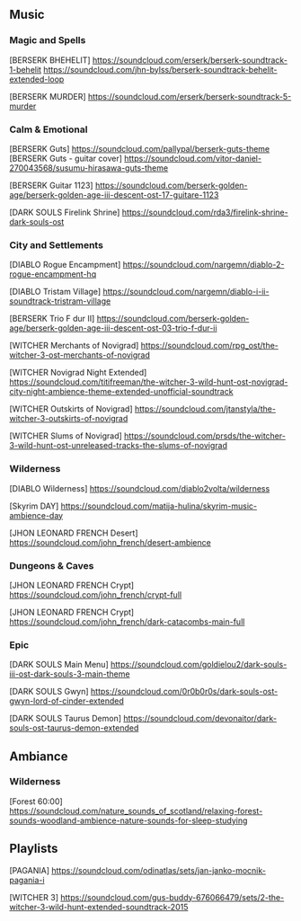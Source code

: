 ## Music


### Magic and Spells
[BERSERK BHEHELIT]
https://soundcloud.com/erserk/berserk-soundtrack-1-behelit
https://soundcloud.com/jhn-bylss/berserk-soundtrack-behelit-extended-loop

[BERSERK MURDER]
https://soundcloud.com/erserk/berserk-soundtrack-5-murder


### Calm & Emotional

[BERSERK Guts]
https://soundcloud.com/pallypal/berserk-guts-theme
[BERSERK Guts - guitar cover]
https://soundcloud.com/vitor-daniel-270043568/susumu-hirasawa-guts-theme

[BERSERK Guitar 1123]
https://soundcloud.com/berserk-golden-age/berserk-golden-age-iii-descent-ost-17-guitare-1123

[DARK SOULS Firelink Shrine]
https://soundcloud.com/rda3/firelink-shrine-dark-souls-ost


### City and Settlements

[DIABLO Rogue Encampment]
https://soundcloud.com/nargemn/diablo-2-rogue-encampment-hq

[DIABLO Tristam Village]
https://soundcloud.com/nargemn/diablo-i-ii-soundtrack-tristram-village

[BERSERK Trio F dur II]
https://soundcloud.com/berserk-golden-age/berserk-golden-age-iii-descent-ost-03-trio-f-dur-ii

[WITCHER Merchants of Novigrad]
https://soundcloud.com/rpg_ost/the-witcher-3-ost-merchants-of-novigrad

[WITCHER Novigrad Night Extended]
https://soundcloud.com/titifreeman/the-witcher-3-wild-hunt-ost-novigrad-city-night-ambience-theme-extended-unofficial-soundtrack

[WITCHER Outskirts of Novigrad]
https://soundcloud.com/jtanstyla/the-witcher-3-outskirts-of-novigrad

[WITCHER Slums of Novigrad]
https://soundcloud.com/prsds/the-witcher-3-wild-hunt-ost-unreleased-tracks-the-slums-of-novigrad


### Wilderness

[DIABLO Wilderness]
https://soundcloud.com/diablo2volta/wilderness

[Skyrim DAY]
https://soundcloud.com/matija-hulina/skyrim-music-ambience-day

[JHON LEONARD FRENCH Desert]
https://soundcloud.com/john_french/desert-ambience


### Dungeons & Caves

[JHON LEONARD FRENCH Crypt]
https://soundcloud.com/john_french/crypt-full

[JHON LEONARD FRENCH Crypt]
https://soundcloud.com/john_french/dark-catacombs-main-full


### Epic

[DARK SOULS Main Menu]
https://soundcloud.com/goldielou2/dark-souls-iii-ost-dark-souls-3-main-theme

[DARK SOULS Gwyn]
https://soundcloud.com/0r0b0r0s/dark-souls-ost-gwyn-lord-of-cinder-extended

[DARK SOULS Taurus Demon]
https://soundcloud.com/devonaitor/dark-souls-ost-taurus-demon-extended


## Ambiance

### Wilderness

[Forest 60:00]
https://soundcloud.com/nature_sounds_of_scotland/relaxing-forest-sounds-woodland-ambience-nature-sounds-for-sleep-studying


## Playlists

[PAGANIA]
https://soundcloud.com/odinatlas/sets/jan-janko-mocnik-pagania-i

[WITCHER 3]
https://soundcloud.com/gus-buddy-676066479/sets/2-the-witcher-3-wild-hunt-extended-soundtrack-2015